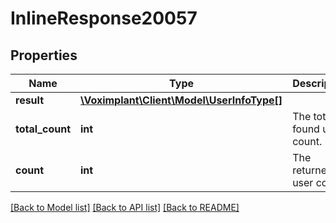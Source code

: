 # InlineResponse20057

## Properties
Name | Type | Description | Notes
------------ | ------------- | ------------- | -------------
**result** | [**\Voximplant\Client\Model\UserInfoType[]**](UserInfoType.md) |  | [optional] 
**total_count** | **int** | The total found user count. | [optional] 
**count** | **int** | The returned user count. | [optional] 

[[Back to Model list]](../README.md#documentation-for-models) [[Back to API list]](../README.md#documentation-for-api-endpoints) [[Back to README]](../README.md)



